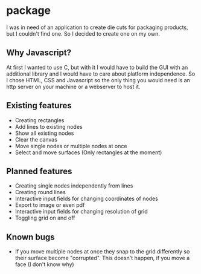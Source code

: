 # package
I was in need of an application to create die cuts for packaging products, but I couldn't find one.
So I decided to create one on my own.
## Why Javascript?
At first I wanted to use C, but with it I would have to build the GUI with an additional library and I would have to care about platform independence. So I chose HTML, CSS and Javascript so the only thing you would need is an http server on your machine or a webserver to host it.

## Existing features

 - Creating rectangles
 - Add lines to existing nodes
 - Show all existing nodes
 - Clear the canvas
 - Move single nodes or multiple nodes at once
 - Select and move surfaces (Only rectangles at the moment)

## Planned features

 - Creating single nodes independently from lines
 - Creating round lines
 - Interactive input fields for changing coordinates of nodes
 - Export to image or even pdf
 - Interactive input fields for changing resolution of grid
 - Toggling grid on and off

 ## Known bugs
 - If you move multiple nodes at once they snap to the grid differently so their surface become "corrupted".
This doesn't happen, if you move a face (I don't know why)
